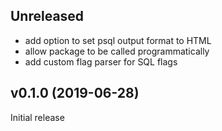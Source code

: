 ## Unreleased

- add option to set psql output format to HTML
- allow package to be called programmatically
- add custom flag parser for SQL flags

## v0.1.0 (2019-06-28)

Initial release
